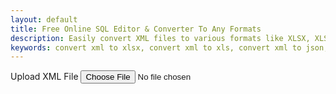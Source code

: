 ```yaml
---
layout: default
title: Free Online SQL Editor & Converter To Any Formats
description: Easily convert XML files to various formats like XLSX, XLS, JSON, PDF (RAW), PDF (Table), and CSV. Free online XML converter.
keywords: convert xml to xlsx, convert xml to xls, convert xml to json, convert xml to pdf raw, convert xml to pdf table, convert xml to csv, xml to xlsx, xml to xls, xml to json, xml to pdf raw, xml to pdf table, xml to csv, online xml converter, xml file converter, free xml converter
---
```


<script src="https://code.jquery.com/jquery-3.6.0.min.js"></script>
<script src="https://cdn.jsdelivr.net/npm/jsonview@1.2.0/dist/jquery.jsonview.min.js"></script>
<link href="https://cdn.jsdelivr.net/npm/jsonview@1.2.0/dist/jquery.jsonview.min.css" rel="stylesheet">
<!-- jsPDF CDN -->
<!-- Include jsPDF -->
<link href="https://cdnjs.cloudflare.com/ajax/libs/prism/1.29.0/themes/prism.min.css" rel="stylesheet">
<script src="https://cdnjs.cloudflare.com/ajax/libs/prism/1.29.0/prism.min.js"></script>
<script src="https://cdnjs.cloudflare.com/ajax/libs/prism/1.29.0/components/prism-xml-doc.min.js"></script>


<!-- Tool section -->
<section class="tool-section container">
  <div class="upload-section">
    <label for="xml-file" class="upload-label">Upload XML File</label>
    <input type="file" id="xml-file" accept=".xml">
  </div>

  <div id="loader" style="display:none;">⏳ Loading file...</div>
  <div style="width: 99%; justify-content: flex-end; margin-top: 1rem; position: sticky; display:none;"
    id="exportOptions">
    <label class="export-label" onclick="convertToSQL()"><u>Convert To SQL</u></label>
  </div>
</section>

<div id="XML-container" style="margin-top: 10px; max-height: 78vh; overflow: auto; width: 100%; ">
  <pre><code id="xmlDisplay" contenteditable="true" ></code></pre>
</div>

<div style="min-width: 100%; display:none; justify-content: flex-end; margin-top: 1rem; margin-bottom: 1rem;" id="exportButtons">
 <label class="export-label" onclick="exportToSQL('.sql')" ><u>Exoprt To -> .sql</u></label>
 <label class="export-label" onclick="exportToSQL('.txt')" ><u>Exoprt To -> .txt</u></label>
 <label class="export-label" onclick="showXML()" ><u>Show XML</u></label>
</div>
   <textarea id="json-editor" placeholder="SQL Will Be Displayed Here" style="display:none; height: 75vh"></textarea>
<script src="/assets/js/xml-to-sql.js"></script>